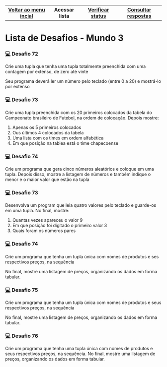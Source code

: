 <table class="gn-seletable">
<tbody><tr>
<th><a href="https://github.com/RayaneGomes97/Exercicios_Python/blob/master/README.md"> Voltar ao menu incial</a></th>
<th>Acessar lista </th>
  <th><a href="https://github.com/RayaneGomes97/Exercicios_Python/blob/main/Curso%20em%20video/Mundo%203/status.md">Verificar status </a></th>
  <th><a href="https://github.com/RayaneGomes97/Exercicios_Python/tree/main/Curso%20em%20video/Mundo%203/Resolu%C3%A7%C3%A3o">Consultar respostas</a></th></table>

  

  
  <h1> Lista de Desafios - Mundo 3 </h1>	
   

<!----------------------------------------------------------------------------------------------------- -->		
<h3><a href="#home"> 💻</a>  Desafio 72 </h3>

<p> Crie uma tupla que tenha uma tupla totalmente preenchida com uma contagem por extenso, de zero até vinte </p>
<p> Seu programa deverá ler um número pelo teclado (entre 0 a 20) e mostrá-lo por extenso </p>	
	
<!----------------------------------------------------------------------------------------------------- -->		
<h3><a href="#home"> 💻</a>  Desafio 73 </h3>

<p> Crie uma tupla preenchida com os 20 primeiros colocados da tabela do Campeonato brasileiro de Futebol, na ordem de colocação. Depois mostre: </p>	

<ol type: 'A'>
<li> Apenas os 5 primeiros colocados </li>
<li> Ous últimos 4 colocados da tabela </li>
<li> Uma lista com os times em ordem alfabética </li>
<li> Em que posição na tablea está o time chapecoense </li>
</ol>
<!----------------------------------------------------------------------------------------------------- -->		
<h3><a href="#home"> 💻</a>  Desafio 74 </h3>

<p> Crie um programa que gera cinco números aleatórios e coloque em uma tupla. Depois disso, mostre a listagem de números e também indique o menor e o maior valor que estão na tupla </p>


<!----------------------------------------------------------------------------------------------------- -->		
<h3><a href="#home"> 💻</a>  Desafio 73 </h3>

<p> Desenvolva um program que leia quatro valores pelo teclado e guarde-os em uma tupla. No final, mostre: </p>
<ol type: 'A'>
<li> Quantas vezes apareceu o valor 9</li>
<li> Em que posição foi digitado o primeiro valor 3 </li>
<li> Quais foram os números pares </li>
</ol>	
<!----------------------------------------------------------------------------------------------------- -->		
<h3><a href="#home"> 💻</a>  Desafio 74 </h3>

<p> Crie um programa que tenha um tupla única com nomes de produtos e ses respectivos preços, na sequência </p>
<p> No final, mostre uma listagem de preços, organizando os dados em forma tabular. </p>
<!----------------------------------------------------------------------------------------------------- -->		
<h3><a href="#home"> 💻</a>  Desafio 75 </h3>

<p> Crie um programa que tenha um tupla única com nomes de produtos e seus respectivos preços, na sequência </p>
<p> No final, mostre uma listagem de preços, organizando os dados em forma tabular. </p>
<!----------------------------------------------------------------------------------------------------- -->		
<h3><a href="#home"> 💻</a>  Desafio 76 </h3>

<p> Crie um programa que tenha uma tupla única com nomes de produtos e seus respectivos preços, na sequência. No final, mostre uma listagem de preços, organizando os dados em forma tabular. </p>
